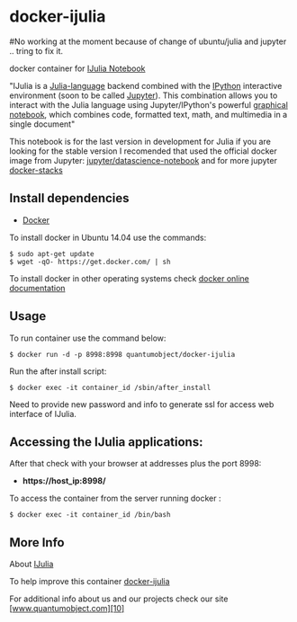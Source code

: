 # docker-ijulia

#No working at the moment because of change of ubuntu/julia and jupyter .. tring to fix it.

docker container for [IJulia Notebook][3]

"IJulia is a [Julia-language][6] backend combined with the [IPython][7] interactive environment (soon to be called [Jupyter][8]). This combination allows you to interact with the Julia language using Jupyter/IPython's powerful [graphical notebook][9], which combines code, formatted text, math, and multimedia in a single document"

This notebook is for the last version in development for Julia if you are looking for the stable version I recomended that used the official docker image from Jupyter:  [jupyter/datascience-notebook][11]   and for more jupyter [docker-stacks][12]

## Install dependencies

  - [Docker][2]

To install docker in Ubuntu 14.04 use the commands:

    $ sudo apt-get update
    $ wget -qO- https://get.docker.com/ | sh

 To install docker in other operating systems check [docker online documentation][4]

## Usage

To run container use the command below:

    $ docker run -d -p 8998:8998 quantumobject/docker-ijulia

Run the after install script:

    $ docker exec -it container_id /sbin/after_install

Need to provide new password and info to generate ssl for access web interface of IJulia.

## Accessing the IJulia applications:

After that check with your browser at addresses plus the port 8998:

  - **https://host_ip:8998/**

To access the container from the server running docker :

    $ docker exec -it container_id /bin/bash

## More Info

About [IJulia][1]

To help improve this container [docker-ijulia][5]

For additional info about us and our projects check our site [www.quantumobject.com][10]

[1]:https://github.com/JuliaLang/IJulia.jl
[2]:https://www.docker.com
[3]:https://github.com/JuliaLang/IJulia.jl
[4]:http://docs.docker.com
[5]:https://github.com/QuantumObject/docker-ijulia
[6]:http://julialang.org
[7]:http://ipython.org
[8]:http://jupyter.org
[9]:http://ipython.org/notebook.html
[10]:http://www.quantumobject.com
[11]:https://github.com/jupyter/docker-stacks/tree/master/datascience-notebook
[12]:https://github.com/jupyter/docker-stacks
